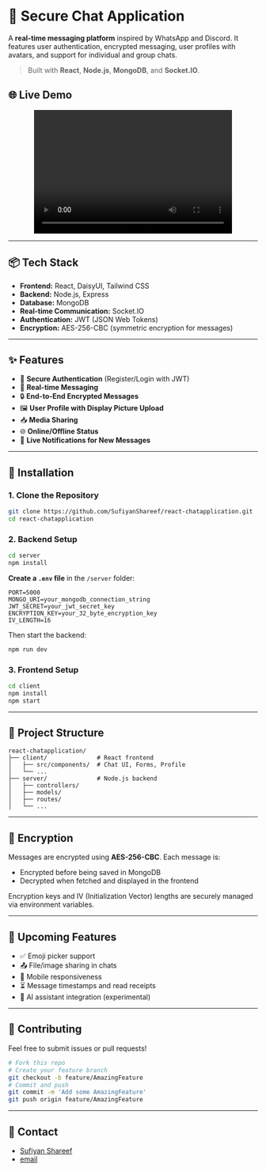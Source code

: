 # 🔐 Secure Chat Application

A **real-time messaging platform** inspired by WhatsApp and Discord. It features user authentication, encrypted messaging, user profiles with avatars, and support for individual and group chats.

> Built with **React**, **Node.js**, **MongoDB**, and **Socket.IO**.

## 🌐 Live Demo

<div align="center">
  <video src="https://github.com/user-attachments/assets/b9acda18-7ad8-49ca-9690-a614933cd98b" width="400" height="250" controls></video>
</div>

---

## 📦 Tech Stack

* **Frontend:** React, DaisyUI, Tailwind CSS  
* **Backend:** Node.js, Express  
* **Database:** MongoDB  
* **Real-time Communication:** Socket.IO  
* **Authentication:** JWT (JSON Web Tokens)  
* **Encryption:** AES-256-CBC (symmetric encryption for messages)  

---

## ✨ Features

* 🔐 **Secure Authentication** (Register/Login with JWT)  
* 📧 **Real-time Messaging**   
* 🔒 **End-to-End Encrypted Messages**  
* 🖼️ **User Profile with Display Picture Upload**  
* 📥 **Media Sharing**  
* 🌐 **Online/Offline Status**  
* 🔔 **Live Notifications for New Messages**  

---

## 🧰 Installation

### 1. Clone the Repository

```bash
git clone https://github.com/SufiyanShareef/react-chatapplication.git
cd react-chatapplication
```

### 2. Backend Setup

```bash
cd server
npm install
```

**Create a `.env` file** in the `/server` folder:

```env
PORT=5000
MONGO_URI=your_mongodb_connection_string
JWT_SECRET=your_jwt_secret_key
ENCRYPTION_KEY=your_32_byte_encryption_key
IV_LENGTH=16
```

Then start the backend:

```bash
npm run dev
```

### 3. Frontend Setup

```bash
cd client
npm install
npm start
```

---

## 📂 Project Structure

```
react-chatapplication/
├── client/              # React frontend
│   ├── src/components/  # Chat UI, Forms, Profile
│   └── ...
├── server/              # Node.js backend
│   ├── controllers/
│   ├── models/
│   ├── routes/
│   └── ...
```

---

## 🔐 Encryption

Messages are encrypted using **AES-256-CBC**. Each message is:

* Encrypted before being saved in MongoDB
* Decrypted when fetched and displayed in the frontend

Encryption keys and IV (Initialization Vector) lengths are securely managed via environment variables.

---

## 🚀 Upcoming Features

* ✅ Emoji picker support
* 📤 File/image sharing in chats
* 📱 Mobile responsiveness
* ⏳ Message timestamps and read receipts
* 🧠 AI assistant integration (experimental)

---

## 🤝 Contributing

Feel free to submit issues or pull requests!

```bash
# Fork this repo
# Create your feature branch
git checkout -b feature/AmazingFeature
# Commit and push
git commit -m 'Add some AmazingFeature'
git push origin feature/AmazingFeature
```

---

## 💬 Contact

* [Sufiyan Shareef](https://github.com/SufiyanShareef)  
* [email](mdsufiyanshareef@gmail.com)

